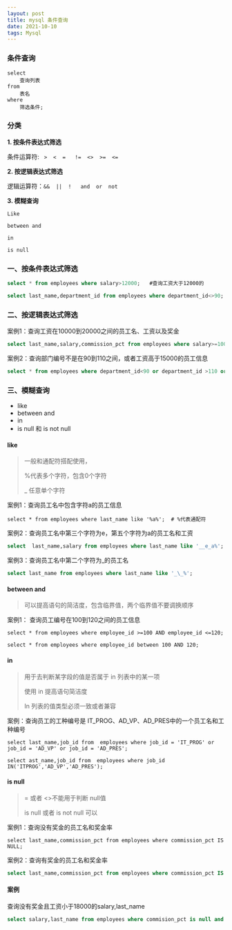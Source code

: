 ```yaml
---
layout: post
title: mysql 条件查询
date: 2021-10-10 
tags: Mysql
---
```


### 条件查询

```
select 
	查询列表
from
	表名
where
	筛选条件;
```

### 分类

<b>1. 按条件表达式筛选</b>

条件运算符: ` >  <  =   !=  <>  >=  <=`

<b>2.  按逻辑表达式筛选</b>

逻辑运算符：` &&  ||  !   and  or  not `

<b>3. 模糊查询</b>

`Like` 

`between and ` 

`in `

`is null`



### 一、按条件表达式筛选

```sql
select * from employees where salary>12000;   #查询工资大于12000的
```

```sql
select last_name,department_id from employees where department_id<>90; # 查询部门编号不等于 90 号的员工名和部门编号
```



### 二、按逻辑表达式筛选

案例1：查询工资在10000到20000之间的员工名、工资以及奖金

```sql
select last_name,salary,commission_pct from employees where salary>=10000 AND salary<=20000;
```

案例2：查询部门编号不是在90到110之间，或者工资高于15000的员工信息

```sql
select * from employees where department_id<90 or department_id >110 or salary>15000
```

### 三、模糊查询

- like
- between and
- in 
- is null 和 is not null



#### like

> 一般和通配符搭配使用，
>
> %代表多个字符，包含0个字符
>
> _ 任意单个字符

案例1：查询员工名中包含字符a的员工信息

```
select * from employees where last_name like '%a%';  # %代表通配符
```

案例2：查询员工名中第三个字符为e，第五个字符为a的员工名和工资

```sql
select  last_name,salary from employees where last_name like '__e_a%';
```

案例3：查询员工名中第二个字符为_的员工名

```sql
select last_name from employees where last_name like '_\_%';
```

#### between and

> 可以提高语句的简洁度，包含临界值，两个临界值不要调换顺序

案例1： 查询员工编号在100到120之间的员工信息

```
select * from employees where employee_id >=100 AND employee_id <=120;

select * from employees where employee_id between 100 AND 120;
```

#### in

> 用于去判断某字段的值是否属于 in 列表中的某一项
>
> 使用 in 提高语句简洁度
>
> In 列表的值类型必须一致或者兼容

案例：查询员工的工种编号是 IT_PROG、AD_VP、AD_PRES中的一个员工名和工种编号

```
select last_name,job_id from  employees where job_id = 'IT_PROG' or job_id = 'AD_VP' or job_id = 'AD_PRES';

select ast_name,job_id from  employees where job_id IN('ITPROG','AD_VP','AD_PRES');
```

#### is null

> = 或者 <>不能用于判断 null值
>
> is null 或者 is not null 可以

案例1：查询没有奖金的员工名和奖金率

```
select last_name,commission_pct from employees where commission_pct IS NULL;
```

案例2：查询有奖金的员工名和奖金率

```sql
select last_name,commission_pct from employees where commission_pct IS NOT NULL;
```

#### 案例

查询没有奖金且工资小于18000的salary,last_name

```sql
select salary,last_name from employees where commision_pct is null and salary < 18000;
```

